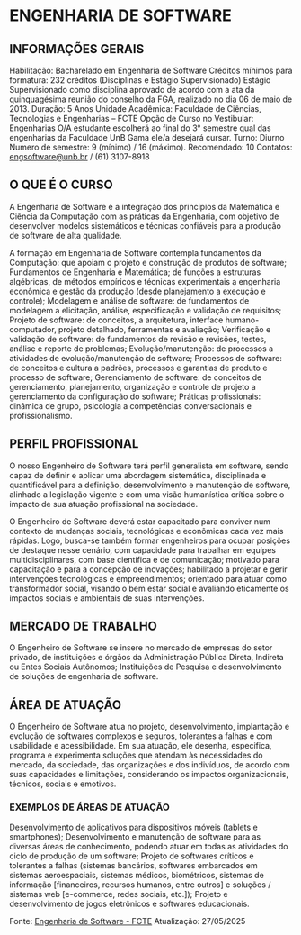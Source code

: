 # ENGENHARIA DE SOFTWARE
## INFORMAÇÕES GERAIS
Habilitação: Bacharelado em Engenharia de Software
Créditos mínimos para formatura: 232 créditos (Disciplinas e Estágio Supervisionado)
Estágio Supervisionado como disciplina aprovado de acordo com a ata da  quinquagésima reunião do conselho da FGA, realizado no dia 06 de maio de 2013.
Duração: 5 Anos
Unidade Acadêmica: Faculdade de Ciências, Tecnologias e Engenharias – FCTE
Opção de Curso no Vestibular: Engenharias
O/A estudante escolherá ao final do 3° semestre qual das engenharias da Faculdade UnB Gama ele/a desejará cursar.
Turno: Diurno
Numero de semestre: 9 (mínimo) / 16 (máximo). Recomendado: 10
Contatos: engsoftware@unb.br / (61) 3107-8918

## O QUE É O CURSO
A Engenharia de Software é a integração dos princípios da Matemática e Ciência da Computação com as práticas da Engenharia, com objetivo de desenvolver modelos sistemáticos e técnicas confiáveis para a produção de software de alta qualidade.

A formação em Engenharia de Software contempla fundamentos da Computação: que apoiam o projeto e construção de produtos de software; Fundamentos de Engenharia e Matemática; de funções a estruturas algébricas, de métodos empíricos e técnicas experimentais a engenharia econômica e gestão da produção (desde planejamento a execução e controle); Modelagem e análise de software: de fundamentos de modelagem a elicitação, análise, especificação e validação de requisitos; Projeto de software: de conceitos, a arquitetura, interface humano-computador, projeto detalhado, ferramentas e avaliação; Verificação e validação de software: de fundamentos de revisão e revisões, testes, análise e reporte de problemas; Evolução/manutenção: de processos a atividades de evolução/manutenção de software; Processos de software: de conceitos e cultura a padrões, processos e garantias de produto e processo de software; Gerenciamento de software: de conceitos de gerenciamento, planejamento, organização e controle de projeto a gerenciamento da configuração do software; Práticas profissionais: dinâmica de grupo, psicologia a competências conversacionais e profissionalismo.

## PERFIL PROFISSIONAL 
O nosso Engenheiro de Software terá perfil generalista em software, sendo capaz de definir e aplicar uma abordagem sistemática, disciplinada e quantificável para a definição, desenvolvimento e manutenção de software, alinhado a legislação vigente e com uma visão humanística crítica sobre o impacto de sua atuação profissional na sociedade.

O Engenheiro de Software deverá estar capacitado para conviver num contexto de mudanças sociais, tecnológicas e econômicas cada vez mais rápidas. Logo, busca-se também formar engenheiros para ocupar posições de destaque nesse cenário, com capacidade para trabalhar em equipes multidisciplinares, com base científica e de comunicação; motivado para capacitação e para a concepção de inovações; habilitado a projetar e gerir intervenções tecnológicas e empreendimentos; orientado para atuar como transformador social, visando o bem estar social e avaliando eticamente os impactos sociais e ambientais de suas intervenções.

## MERCADO DE TRABALHO
O Engenheiro de Software se insere no mercado de empresas do setor privado, de instituições e órgãos da Administração Pública Direta, Indireta ou Entes Sociais Autônomos; Instituições de Pesquisa e desenvolvimento de soluções de engenharia de software.

## ÁREA DE ATUAÇÃO
O Engenheiro de Software atua no projeto, desenvolvimento, implantação e evolução de softwares complexos e seguros, tolerantes a falhas e com usabilidade e acessibilidade. Em sua atuação, ele desenha, especifica, programa e experimenta soluções que atendam às necessidades do mercado, da sociedade, das organizações e dos indivíduos, de acordo com suas capacidades e limitações, considerando os impactos organizacionais, técnicos, sociais e emotivos.

### EXEMPLOS DE ÁREAS DE ATUAÇÃO
Desenvolvimento de aplicativos para dispositivos móveis (tablets e smartphones);
Desenvolvimento e manutenção de software para as diversas áreas de conhecimento, podendo atuar em todas as atividades do ciclo de produção de um software;
Projeto de softwares críticos e tolerantes a falhas (sistemas bancários, softwares embarcados em sistemas aeroespaciais, sistemas médicos, biométricos, sistemas de informação [financeiros, recursos humanos, entre outros] e soluções / sistemas web [e-commerce, redes sociais, etc.]);
Projeto e desenvolvimento de jogos eletrônicos e softwares educacionais.

Fonte: [Engenharia de Software - FCTE](https://fcte.unb.br/engenharia-de-software/)
Atualização: 27/05/2025